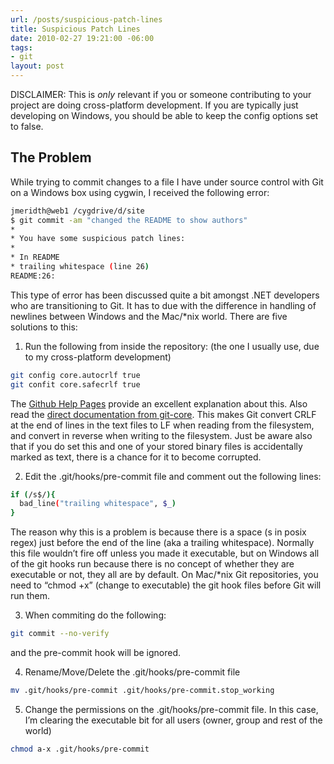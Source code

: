 ```yaml
---
url: /posts/suspicious-patch-lines
title: Suspicious Patch Lines
date: 2010-02-27 19:21:00 -06:00
tags:
- git
layout: post
---
```


DISCLAIMER: This is _only_ relevant if you or someone contributing to your project are doing cross-platform development. If you are typically just developing on Windows, you should be able to keep the config options set to false.

## The Problem

While trying to commit changes to a file I have under source control with Git on a Windows box using cygwin, I received the following error:

```bash
jmeridth@web1 /cygdrive/d/site
$ git commit -am "changed the README to show authors"
*
* You have some suspicious patch lines:
*
* In README
* trailing whitespace (line 26)
README:26:
```

This type of error has been discussed quite a bit amongst .NET developers who are transitioning to Git. It has to due with the difference in handling of newlines between Windows and the Mac/*nix world. There are five solutions to this:

1) Run the following from inside the repository: (the one I usually use, due to my cross-platform development)

```bash
git config core.autocrlf true
git confit core.safecrlf true
```

The [Github Help Pages](http://help.github.com/dealing-with-lineendings/) provide an excellent explanation about this. Also read the [direct documentation from git-core](http://www.kernel.org/pub/software/scm/git-core/docs/git-config.html). This makes Git convert CRLF at the end of lines in the text files to LF when reading from the filesystem, and convert in reverse when writing to the filesystem. Just be aware also that if you do set this and one of your stored binary files is accidentally marked as text, there is a chance for it to become corrupted.

2) Edit the .git/hooks/pre-commit file and comment out the following lines:

```bash
if (/s$/){
  bad_line("trailing whitespace", $_)
}
```

The reason why this is a problem is because there is a space (s in posix regex) just before the end of the line (aka a trailing whitespace). Normally this file wouldn’t fire off unless you made it executable, but on Windows all of the git hooks run because there is no concept of whether they are executable or not, they all are by default. On Mac/*nix Git repositories, you need to “chmod +x” (change to executable) the git hook files before Git will run them.

3) When commiting do the following:

```bash
git commit --no-verify
```

and the pre-commit hook will be ignored.

4) Rename/Move/Delete the .git/hooks/pre-commit file

```bash
mv .git/hooks/pre-commit .git/hooks/pre-commit.stop_working
```

5) Change the permissions on the .git/hooks/pre-commit file. In this case, I’m clearing the executable bit for all users (owner, group and rest of the world)

```bash
chmod a-x .git/hooks/pre-commit
```

